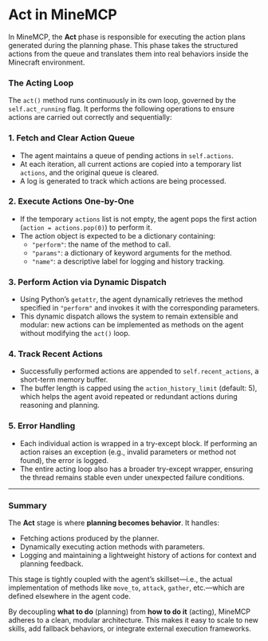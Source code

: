 
# Act in MineMCP

In MineMCP, the **Act** phase is responsible for executing the action plans generated during the planning phase. This phase takes the structured actions from the queue and translates them into real behaviors inside the Minecraft environment.

### The Acting Loop

The `act()` method runs continuously in its own loop, governed by the `self.act_running` flag. It performs the following operations to ensure actions are carried out correctly and sequentially:

### 1. **Fetch and Clear Action Queue**

- The agent maintains a queue of pending actions in `self.actions`.
- At each iteration, all current actions are copied into a temporary list `actions`, and the original queue is cleared.
- A log is generated to track which actions are being processed.

### 2. **Execute Actions One-by-One**

- If the temporary `actions` list is not empty, the agent pops the first action (`action = actions.pop(0)`) to perform it.
- The action object is expected to be a dictionary containing:
  - `"perform"`: the name of the method to call.
  - `"params"`: a dictionary of keyword arguments for the method.
  - `"name"`: a descriptive label for logging and history tracking.

### 3. **Perform Action via Dynamic Dispatch**

- Using Python’s `getattr`, the agent dynamically retrieves the method specified in `"perform"` and invokes it with the corresponding parameters.
- This dynamic dispatch allows the system to remain extensible and modular: new actions can be implemented as methods on the agent without modifying the `act()` loop.

### 4. **Track Recent Actions**

- Successfully performed actions are appended to `self.recent_actions`, a short-term memory buffer.
- The buffer length is capped using the `action_history_limit` (default: 5), which helps the agent avoid repeated or redundant actions during reasoning and planning.

### 5. **Error Handling**

- Each individual action is wrapped in a try-except block. If performing an action raises an exception (e.g., invalid parameters or method not found), the error is logged.
- The entire acting loop also has a broader try-except wrapper, ensuring the thread remains stable even under unexpected failure conditions.

---

### Summary

The **Act** stage is where **planning becomes behavior**. It handles:

- Fetching actions produced by the planner.
- Dynamically executing action methods with parameters.
- Logging and maintaining a lightweight history of actions for context and planning feedback.

This stage is tightly coupled with the agent’s skillset—i.e., the actual implementation of methods like `move_to`, `attack`, `gather`, etc.—which are defined elsewhere in the agent code.

By decoupling **what to do** (planning) from **how to do it** (acting), MineMCP adheres to a clean, modular architecture. This makes it easy to scale to new skills, add fallback behaviors, or integrate external execution frameworks.
